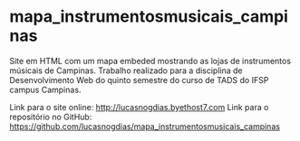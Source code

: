 # mapa_instrumentosmusicais_campinas
Site em HTML com um mapa embeded mostrando as lojas de instrumentos músicais de Campinas. Trabalho realizado para a disciplina de Desenvolvimento Web do quinto semestre do curso de TADS do IFSP campus Campinas.

Link para o site online: http://lucasnogdias.byethost7.com
Link para o repositório no GitHub: https://github.com/lucasnogdias/mapa_instrumentosmusicais_campinas


